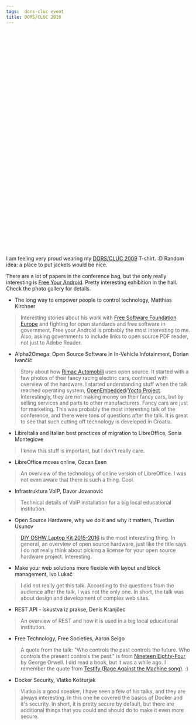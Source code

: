 ```yaml
---
tags:  dors-cluc event
title: DORS/CLUC 2016
---
```

<iframe src="https://www.facebook.com/plugins/post.php?href=https%3A%2F%2Fwww.facebook.com%2Fmedia%2Fset%2F%3Fset%3Da.10154159840722290.1073741906.735252289%26type%3D3&width=500" width="500" height="597" style="border:none;overflow:hidden" scrolling="no" frameborder="0" allowTransparency="true"></iframe>

I am feeling very proud wearing my [DORS/CLUC 2009](/dors-cluc-2009) T-shirt. :D Random idea: a place to put jackets would be nice.

There are a lot of papers in the conference bag, but the only really interesting is [Free Your Android](https://fsfe.org/campaigns/android/android.en.html). Pretty interesting exhibition in the hall. Check the photo gallery for details.

- The long way to empower people to control technology, Matthias Kirchner

> Interesting stories about his work with [Free Software Foundation Europe](https://fsfe.org/) and fighting for open standards and free software in government. Free your Android is probably the most interesting to me. Also, asking governments to include links to open source PDF reader, not just to Adobe Reader.

- Alpha2Omega: Open Source Software in In-Vehicle Infotainment, Dorian Ivančić

> Story about how [Rimac Automobili](http://www.rimac-automobili.com/en/) uses open source. It started with a few photos of their fancy racing electric cars, continued with overview of the hardware. I started understanding stuff when the talk reached operating system, [OpenEmbedded](https://en.wikipedia.org/wiki/OpenEmbedded)/[Yocto Project](https://en.wikipedia.org/wiki/Yocto_Project). Interestingly, they are not making money on their fancy cars, but by selling services and parts to other manufacturers. Fancy cars are just for marketing. This was probably the most interesting talk of the conference, and there were tons of questions after the talk. It is great to see that such cutting off technology is developed in Croatia.

- LibreItalia and Italian best practices of migration to LibreOffice, Sonia Montegiove

> I know this stuff is important, but I don't really care.

- LibreOffice moves online, Ozcan Esen

> An overview of the technology of online version of LibreOffice. I was not even aware that there is such a thing. Cool.

- Infrastruktura VoIP, Davor Jovanović

> Technical details of VoIP installation for a big local educational institution.

- Open Source Hardware, why we do it and why it matters, Tsvetlan Usunov

> [DIY OSHW Laptop Kit 2015-2016](https://olimex.wordpress.com/tag/laptop/) is the most interesting thing. In general, an overview of open source hardware, just like the title says.
I do not really think about picking a license for your open source hardware project. Interesting.

- Make your web solutions more flexible with layout and block management, Ivo Lukač

> I did not really get this talk. According to the questions from the audience after the talk, I was not the only one. In short, the talk was about design and development of complex web sites.

- REST API - iskustva iz prakse, Denis Kranjčec

> An overview of REST and how it is used in a big local educational institution.

- Free Technology, Free Societies, Aaron Seigo

> A quote from the talk: "Who controls the past controls the future. Who controls the present controls the past." is from [Nineteen Eighty-Four](https://en.wikipedia.org/wiki/Ingsoc) by George Orwell. I did read a book, but it was a while ago. I remember the quote from [Testify (Rage Against the Machine song)](https://en.wikipedia.org/wiki/Testify_%28Rage_Against_the_Machine_song%29). :)

- Docker Security, Vlatko Košturjak

> Vlatko is a good speaker, I have seen a few of his talks, and they are always interesting. In this one he covered the basics of Docker and it's security. In short, it is pretty secure by default, but there are additional things that you could and should do to make it even more secure.
